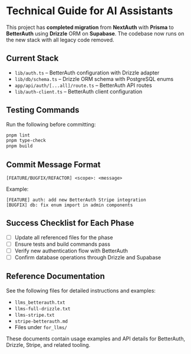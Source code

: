 # Technical Guide for AI Assistants

This project has **completed migration** from **NextAuth** with **Prisma** to **BetterAuth** using **Drizzle** ORM on **Supabase**. The codebase now runs on the new stack with all legacy code removed.

## Current Stack

- `lib/auth.ts` – BetterAuth configuration with Drizzle adapter
- `lib/db/schema.ts` – Drizzle ORM schema with PostgreSQL enums
- `app/api/auth/[...all]/route.ts` – BetterAuth API routes
- `lib/auth-client.ts` – BetterAuth client configuration

## Testing Commands

Run the following before committing:

```bash
pnpm lint
pnpm type-check
pnpm build
```

## Commit Message Format

```
[FEATURE/BUGFIX/REFACTOR] <scope>: <message>
```

Example:

```
[FEATURE] auth: add new BetterAuth Stripe integration
[BUGFIX] db: fix enum import in admin components
```

## Success Checklist for Each Phase

- [ ] Update all referenced files for the phase
- [ ] Ensure tests and build commands pass
- [ ] Verify new authentication flow with BetterAuth
- [ ] Confirm database operations through Drizzle and Supabase

## Reference Documentation

See the following files for detailed instructions and examples:

- `llms_betterauth.txt`
- `llms-full-drizzle.txt`
- `llms-stripe.txt`
- `stripe-betterauth.md`
- Files under `for_llms/`

These documents contain usage examples and API details for BetterAuth, Drizzle, Stripe, and related tooling.

